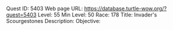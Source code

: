 Quest ID: 5403
Web page URL: https://database.turtle-wow.org/?quest=5403
Level: 55
Min Level: 50
Race: 178
Title: Invader's Scourgestones
Description: 
Objective: 
